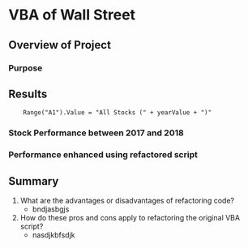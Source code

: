 # VBA of Wall Street

## Overview of Project

### Purpose

## Results
```VBA
    Range("A1").Value = "All Stocks (" + yearValue + ")"
```
### Stock Performance between 2017 and 2018

### Performance enhanced using refactored script

## Summary

1. What are the advantages or disadvantages of refactoring code?
   - bndjasbgjs
2. How do these pros and cons apply to refactoring the original VBA script?
   - nasdjkbfsdjk
